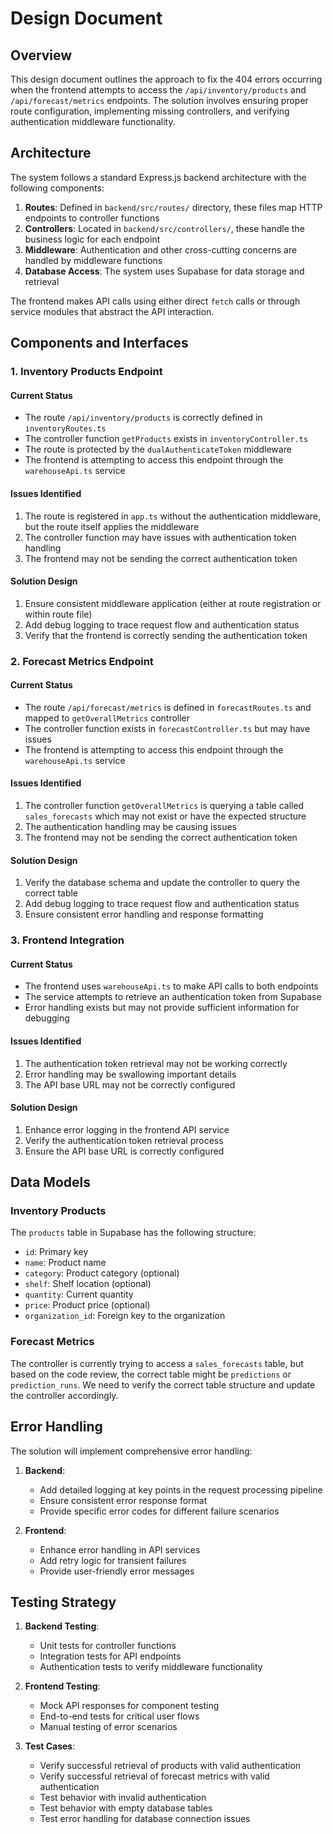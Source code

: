# Design Document

## Overview

This design document outlines the approach to fix the 404 errors occurring when the frontend attempts to access the `/api/inventory/products` and `/api/forecast/metrics` endpoints. The solution involves ensuring proper route configuration, implementing missing controllers, and verifying authentication middleware functionality.

## Architecture

The system follows a standard Express.js backend architecture with the following components:

1. **Routes**: Defined in `backend/src/routes/` directory, these files map HTTP endpoints to controller functions
2. **Controllers**: Located in `backend/src/controllers/`, these handle the business logic for each endpoint
3. **Middleware**: Authentication and other cross-cutting concerns are handled by middleware functions
4. **Database Access**: The system uses Supabase for data storage and retrieval

The frontend makes API calls using either direct `fetch` calls or through service modules that abstract the API interaction.

## Components and Interfaces

### 1. Inventory Products Endpoint

#### Current Status
- The route `/api/inventory/products` is correctly defined in `inventoryRoutes.ts`
- The controller function `getProducts` exists in `inventoryController.ts`
- The route is protected by the `dualAuthenticateToken` middleware
- The frontend is attempting to access this endpoint through the `warehouseApi.ts` service

#### Issues Identified
1. The route is registered in `app.ts` without the authentication middleware, but the route itself applies the middleware
2. The controller function may have issues with authentication token handling
3. The frontend may not be sending the correct authentication token

#### Solution Design
1. Ensure consistent middleware application (either at route registration or within route file)
2. Add debug logging to trace request flow and authentication status
3. Verify that the frontend is correctly sending the authentication token

### 2. Forecast Metrics Endpoint

#### Current Status
- The route `/api/forecast/metrics` is defined in `forecastRoutes.ts` and mapped to `getOverallMetrics` controller
- The controller function exists in `forecastController.ts` but may have issues
- The frontend is attempting to access this endpoint through the `warehouseApi.ts` service

#### Issues Identified
1. The controller function `getOverallMetrics` is querying a table called `sales_forecasts` which may not exist or have the expected structure
2. The authentication handling may be causing issues
3. The frontend may not be sending the correct authentication token

#### Solution Design
1. Verify the database schema and update the controller to query the correct table
2. Add debug logging to trace request flow and authentication status
3. Ensure consistent error handling and response formatting

### 3. Frontend Integration

#### Current Status
- The frontend uses `warehouseApi.ts` to make API calls to both endpoints
- The service attempts to retrieve an authentication token from Supabase
- Error handling exists but may not provide sufficient information for debugging

#### Issues Identified
1. The authentication token retrieval may not be working correctly
2. Error handling may be swallowing important details
3. The API base URL may not be correctly configured

#### Solution Design
1. Enhance error logging in the frontend API service
2. Verify the authentication token retrieval process
3. Ensure the API base URL is correctly configured

## Data Models

### Inventory Products

The `products` table in Supabase has the following structure:
- `id`: Primary key
- `name`: Product name
- `category`: Product category (optional)
- `shelf`: Shelf location (optional)
- `quantity`: Current quantity
- `price`: Product price (optional)
- `organization_id`: Foreign key to the organization

### Forecast Metrics

The controller is currently trying to access a `sales_forecasts` table, but based on the code review, the correct table might be `predictions` or `prediction_runs`. We need to verify the correct table structure and update the controller accordingly.

## Error Handling

The solution will implement comprehensive error handling:

1. **Backend**:
   - Add detailed logging at key points in the request processing pipeline
   - Ensure consistent error response format
   - Provide specific error codes for different failure scenarios

2. **Frontend**:
   - Enhance error handling in API services
   - Add retry logic for transient failures
   - Provide user-friendly error messages

## Testing Strategy

1. **Backend Testing**:
   - Unit tests for controller functions
   - Integration tests for API endpoints
   - Authentication tests to verify middleware functionality

2. **Frontend Testing**:
   - Mock API responses for component testing
   - End-to-end tests for critical user flows
   - Manual testing of error scenarios

3. **Test Cases**:
   - Verify successful retrieval of products with valid authentication
   - Verify successful retrieval of forecast metrics with valid authentication
   - Test behavior with invalid authentication
   - Test behavior with empty database tables
   - Test error handling for database connection issues